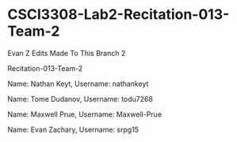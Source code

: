 # CSCI3308-Lab2-Recitation-013-Team-2

Evan Z
Edits Made To This Branch 2

Recitation-013-Team-2

Name: Nathan Keyt, Username: nathankeyt

Name: Tome Dudanov, Username: todu7268

Name: Maxwell Prue, Username: Maxwell-Prue

Name: Evan Zachary, Username: srpg15
